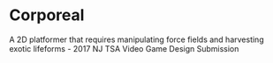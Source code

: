 # Corporeal
A 2D platformer that requires manipulating force fields and harvesting exotic lifeforms - 2017 NJ TSA Video Game Design Submission
